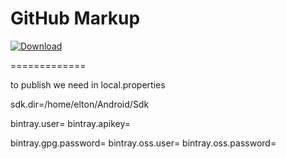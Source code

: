 
GitHub Markup
=============

[ ![Download](https://api.bintray.com/packages/eltonkola/maven/prefdatalibrary/images/download.svg) ](https://bintray.com/eltonkola/maven/prefdatalibrary/_latestVersion)




=============

to publish we need in local.properties

sdk.dir=/home/elton/Android/Sdk

bintray.user=
bintray.apikey=

bintray.gpg.password=
bintray.oss.user=
bintray.oss.password=